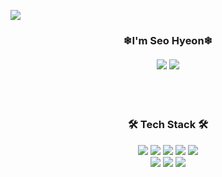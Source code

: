 ![](https://user-images.githubusercontent.com/46497281/175294433-7dedf151-e7fc-48a3-9eda-46dad5a56a6d.svg)

<h3 align="center">❄I'm Seo Hyeon❄<br><br> 
<a href="https://velog.io/@hamkke/" target="_blank"><img src="https://img.shields.io/badge/velog-20C997?style=for-the-badge"/></a>
<a href="mailto:walwalzz030@gmail.com" target="_blank"><img src="https://img.shields.io/badge/Gmail-EA4335?style=for-the-badge"/></a>
</h3>

<br>
<br>
<h3 align="center"><b>🛠 Tech Stack 🛠</b></h3>
<p align="center">
<img src="https://img.shields.io/badge/html-E34F26?style=for-the-badge&logo=html5&logoColor=white">
<img src="https://img.shields.io/badge/css-1572B6?style=for-the-badge&logo=css3&logoColor=white">
<img src="https://img.shields.io/badge/javascript-F7DF1E?style=for-the-badge&logo=javascript&logoColor=black">
<img src="https://img.shields.io/badge/React-61DAFB?style=for-the-badge&logo=react&logoColor=black"/>
<img src="https://img.shields.io/badge/redux-%23593d88.svg?style=for-the-badge&logo=redux&logoColor=white"/>
<br>
<img src="https://img.shields.io/badge/styled--components-DB7093?style=for-the-badge&logo=styled-components&logoColor=white"/>
<img src="https://img.shields.io/badge/Sass-hotpink.svg?style=for-the-badge&logo=SASS&logoColor=white"/>
<img src="https://img.shields.io/badge/figma-%23F24E1E.svg?style=for-the-badge&logo=figma&logoColor=white">

  
